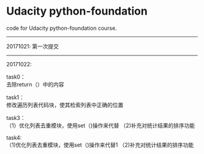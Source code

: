 # Udacity python-foundation
code for Udacity python-foundation course.

-----------------------------------------------
20171021: 
第一次提交

-----------------------------------------------
20171022:

task0：<br />
去除return（）中的内容

task1：<br />
修改遍历列表代码块，使其检索列表中正确的位置

task3：<br />
（1）优化列表去重模块，使用set（)操作来代替
（2)补充对统计结果的排序功能

task4:<br />
（1)优化列表去重模块，使用set（)操作来代替1
（2)补充对统计结果的排序功能
